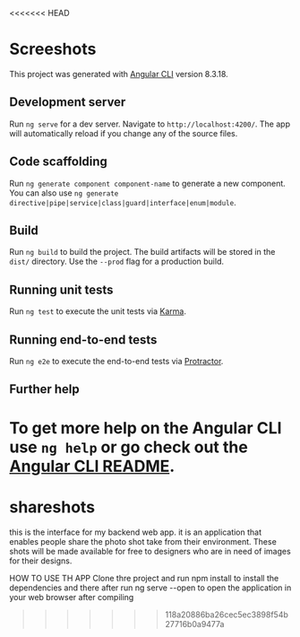 <<<<<<< HEAD
# Screeshots

This project was generated with [Angular CLI](https://github.com/angular/angular-cli) version 8.3.18.

## Development server

Run `ng serve` for a dev server. Navigate to `http://localhost:4200/`. The app will automatically reload if you change any of the source files.

## Code scaffolding

Run `ng generate component component-name` to generate a new component. You can also use `ng generate directive|pipe|service|class|guard|interface|enum|module`.

## Build

Run `ng build` to build the project. The build artifacts will be stored in the `dist/` directory. Use the `--prod` flag for a production build.

## Running unit tests

Run `ng test` to execute the unit tests via [Karma](https://karma-runner.github.io).

## Running end-to-end tests

Run `ng e2e` to execute the end-to-end tests via [Protractor](http://www.protractortest.org/).

## Further help

To get more help on the Angular CLI use `ng help` or go check out the [Angular CLI README](https://github.com/angular/angular-cli/blob/master/README.md).
=======
# shareshots
this is the interface for my backend web app.
it is an application that enables people share the photo shot take from their environment.
These shots will be made available for free to designers who are in need of images for their designs.

HOW TO USE TH APP
Clone thre project and run npm install to install the dependencies and there after run ng serve --open to open the application in your web browser after compiling
>>>>>>> 118a20886ba26cec5ec3898f54b27716b0a9477a

